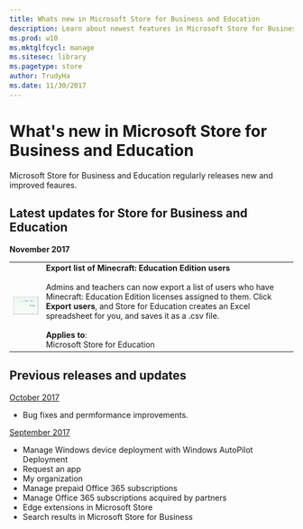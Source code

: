 ```yaml
---
title: Whats new in Microsoft Store for Business and Education
description: Learn about newest features in Microsoft Store for Business and Microsoft Store for Education.
ms.prod: w10
ms.mktglfcycl: manage
ms.sitesec: library
ms.pagetype: store
author: TrudyHa
ms.date: 11/30/2017
---
```


# What's new in Microsoft Store for Business and Education

Microsoft Store for Business and Education regularly releases new and improved feaures.  

## Latest updates for Store for Business and Education

**November 2017**

|  |  |
|-----------------------|---------------------------------|
| ![Microsoft Store for Business Edcucation, Export users link.](images/msfb-wn-1711-export-user.png) |**Export list of Minecraft: Education Edition users**<br /><br />Admins and teachers can now export a list of users who have Minecraft: Education Edition licenses assigned to them. Click **Export users**, and Store for Education creates an Excel spreadsheet for you, and saves it as a .csv file.<br /><br />**Applies to**:<br /> Microsoft Store for Education |

<!---
We’ve been working on bug fixes and performance improvements to provide you a better experience. Stay tuned for new features!
|  |  |
|-----------------------|---------------------------------|
| <iframe width="288" height="232" src="https://www.youtube.com/embed/IpLIZU_j7Z0" frameborder="0" allowfullscreen></iframe>| **Manage Windows device deployment with Windows AutoPilot Deployment** <br /><br /> In Microsoft Store for Business, you can manage devices for your organization and apply an AutoPilot deployment profile to your devices. When people in your organization run the out-of-box experience on the device, the profile configures Windows, based on the AutoPilot deployment profile you applied to the device.<br /><br />[Get more info](add-profile-to-devices.md)<br /><br />**Applies to**:<br /> Microsoft Store for Business <br /> Microsoft Store for Education  |
| ![Microsoft Store for Business Settings page, Distribute tab showing app requests setting.](images/msfb-wn-1709-app-request.png) |**Request an app**<br /><br />People in your organization can reqest additional licenses for apps in your private store, and then Admins or Purchasers can make the purchases. <br /><br />[Get more info](https://docs.microsoft.com/microsoft-store/acquire-apps-microsoft-store-for-business#request-apps)<br /><br />**Applies to**:<br /> Microsoft Store for Business <br /> Microsoft Store for Education |
||  ![Image showing Add a Collection.](images/msfb-add-collection.png) |**Private store collections**<br /><br> You can groups of apps in your private store with **Collections**. This can help you organize apps and help people find apps for their job or classroom. <br /><br />[Get more info](https://review.docs.microsoft.com/microsoft-store/manage-private-store-settings?branch=msfb-14856406#add-a-collection)<br /><br />**Applies to**:<br /> Microsoft Store for Business <br /> Microsoft Store for Education |
-->

## Previous releases and updates

[October 2017](release-history-microsoft-store-business-education.md#october-2017)
- Bug fixes and permformance improvements. 

[September 2017](release-history-microsoft-store-business-education.md#september-2017)
- Manage Windows device deployment with Windows AutoPilot Deployment
- Request an app
- My organization
- Manage prepaid Office 365 subscriptions
- Manage Office 365 subscriptions acquired by partners
- Edge extensions in Microsoft Store
- Search results in Microsoft Store for Business
 
